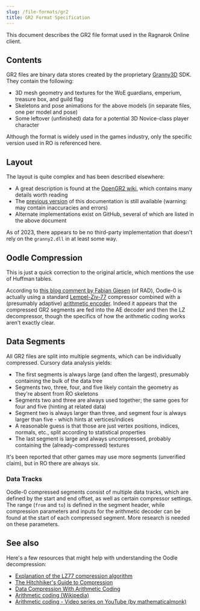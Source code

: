 ```yaml
---
slug: /file-formats/gr2
title: GR2 Format Specification
---
```


This document describes the GR2 file format used in the Ragnarok Online client.

## Contents

GR2 files are binary data stores created by the proprietary [Granny3D](http://www.radgametools.com/granny.html) SDK. They contain the following:

- 3D mesh geometry and textures for the WoE guardians, emperium, treasure box, and guild flag
- Skeletons and pose animations for the above models (in separate files, one per model and pose)
- Some leftover (unfinished) data for a potential 3D Novice-class player character

Although the format is widely used in the games industry, only the specific version used in RO is referenced here.

## Layout

The layout is quite complex and has been described elsewhere:

- A great description is found at the [OpenGR2 wiki](https://github.com/arves100/opengr2/wiki/File-Format-documentation), which contains many details worth reading
- The [previous version](https://github.com/rdw-archive/RagnarokFileFormats/blob/master/GR2.MD) of this documentation is still available (warning: may contain inaccuracies and errors)
- Alternate implementations exist on GitHub, several of which are listed in the above document

As of 2023, there appears to be no third-party implementation that doesn't rely on the `granny2.dll` in at least some way.

## Oodle Compression

This is just a quick correction to the original article, which mentions the use of Huffman tables.

According to [this blog comment by Fabian Giesen](https://fgiesen.wordpress.com/2022/04/04/entropy-decoding-in-oodle-data-huffman-decoding-on-the-jaguar/#comment-23605) (of RAD), Oodle-0 is actually
using a standard [Lempel-Ziv-77](https://en.wikipedia.org/wiki/LZ77_and_LZ78#LZ77) compressor combined with a (presumably adaptive) [arithmetic encoder](https://en.wikipedia.org/wiki/Arithmetic_coding). Indeed it appears that the compressed GR2 segments are fed into the AE decoder and then the LZ decompressor, though the specifics of how the arithmetic coding works aren't exactly clear.

## Data Segments

All GR2 files are split into multiple segments, which can be individually compressed. Cursory data analysis yields:

- The first segments is always large (and often the largest), presumably containing the bulk of the data tree
- Segments two, three, four, and five likely contain the geometry as they're absent from RO skeletons
- Segments two and three are always used together; the same goes for four and five (hinting at related data)
- Segment two is always larger than three, and segment four is always larger than five - which hints at vertices/indices
- A reasonable guess is that those are just vertex positions, indices, normals, etc., split according to statistical properties
- The last segment is large and always uncompressed, probably containing the (already-compressed) textures

It's been reported that other games may use more segments (unverified claim), but in RO there are always six.

### Data Tracks

Oodle-0 compressed segments consist of multiple data tracks, which are defined by the start and end offset, as well as certain compressor settings. The range (`from` and `to`) is defined in the segment header, while compression parameters and inputs for the arithmetic decoder can be found at the start of each compressed segment. More research is needed on these parameters.

## See also

Here's a few resources that might help with understanding the Oodle decompression:

- [Explanation of the LZ77 compression algorithm](https://learn.microsoft.com/en-us/openspecs/windows_protocols/ms-wusp/fb98aa28-5cd7-407f-8869-a6cef1ff1ccb)
- [The Hitchhiker's Guide to Compression](https://go-compression.github.io/)
- [Data Compression With Arithmetic Coding](https://marknelson.us/posts/2014/10/19/data-compression-with-arithmetic-coding.html)
- [Arithmetic coding (Wikipedia)](https://en.wikipedia.org/wiki/Arithmetic_coding)
- [Arithmetic coding - Video series on YouTube (by mathematicalmonk)](https://www.youtube.com/@mathematicalmonk/videos)

